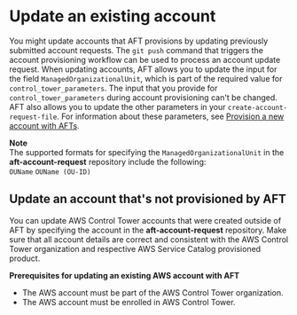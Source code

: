 # Update an existing account<a name="aft-update-account"></a>

 You might update accounts that AFT provisions by updating previously submitted account requests\. The `git push` command that triggers the account provisioning workflow can be used to process an account update request\. When updating accounts, AFT allows you to update the input for the field `ManagedOrganizationalUnit`, which is part of the required value for `control_tower_parameters`\. The input that you provide for `control_tower_parameters` during account provisioning can't be changed\. AFT also allows you to update the other parameters in your `create-account-request-file`\. For information about these parameters, see [Provision a new account with AFTs](https://docs.aws.amazon.com/controltower/latest/userguide/aft-provision-account.html)\. 

**Note**  
 The supported formats for specifying the `ManagedOrganizationalUnit` in the **aft\-account\-request** repository include the following:   
 `OUName` 
 `OUName (OU-ID)` 

## Update an account that's not provisioned by AFT<a name="aft-update-account-not-provision"></a>

 You can update AWS Control Tower accounts that were created outside of AFT by specifying the account in the **aft\-account\-request** repository\. Make sure that all account details are correct and consistent with the AWS Control Tower organization and respective AWS Service Catalog provisioned product\. 

 **Prerequisites for updating an existing AWS account with AFT** 
+  The AWS account must be part of the AWS Control Tower organization\. 
+  The AWS account must be enrolled in AWS Control Tower\. 
